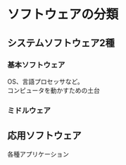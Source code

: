 <h1>ソフトウェアの分類</h1>
<h2>システムソフトウェア2種</h2>
<h3>基本ソフトウェア</h3>
OS、言語プロセッサなど。<br>
コンピュータを動かすための土台
<h3>ミドルウェア</h3>
<h2>応用ソフトウェア</h2>
各種アプリケーション
